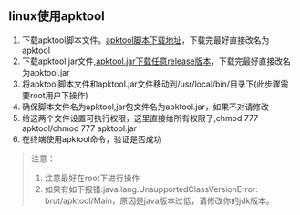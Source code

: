 ## linux使用apktool
1. 下载apktool脚本文件。[apktool脚本下载地址](https://raw.githubusercontent.com/iBotPeaches/Apktool/master/scripts/windows/apktool.bat)，下载完最好直接改名为apktool
2. 下载apktool.jar文件,[apktool.jar下载任意release版本](https://bitbucket.org/iBotPeaches/apktool/downloads/)，下载完最好直接改名为apktool.jar
3. 将apktool脚本文件和apktool.jar文件移动到/usr/local/bin/目录下(此步骤需要root用户下操作)
4. 确保脚本文件名为apktool,jar包文件名为apktool.jar，如果不对请修改
5. 给这两个文件设置可执行权限，这里直接给所有权限了,chmod 777 apktool/chmod 777 apktool.jar 
5. 在终端使用apktool命令，验证是否成功

> 注意：
> 1. 注意最好在root下进行操作
> 2. 如果有如下报错:java.lang.UnsupportedClassVersionError: brut/apktool/Main，原因是java版本过低，请修改你的jdk版本。
